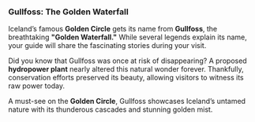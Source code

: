 ### Gullfoss: The Golden Waterfall

Iceland’s famous **Golden Circle** gets its name from **Gullfoss**, the breathtaking **"Golden Waterfall."** While several legends explain its name, your guide will share the fascinating stories during your visit.  

Did you know that Gullfoss was once at risk of disappearing? A proposed **hydropower plant** nearly altered this natural wonder forever. Thankfully, conservation efforts preserved its beauty, allowing visitors to witness its raw power today.  

A must-see on the **Golden Circle**, Gullfoss showcases Iceland’s untamed nature with its thunderous cascades and stunning golden mist.

